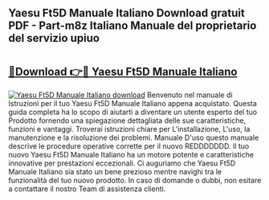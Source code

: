 ## Yaesu Ft5D Manuale Italiano Download gratuit PDF - Part-m8z Italiano Manuale del proprietario del servizio upiuo

# <h2><a href="http://dfdeyz1.blite.top/?on=Yaesu+Ft5D+Manuale+Italiano">🔗Download 👉🔴 Yaesu Ft5D Manuale Italiano</a></h2>

[![Yaesu Ft5D Manuale Italiano download](https://i.imgur.com/lujVjoI.png)](http://dfdeyz1.blite.top/?on=Yaesu+Ft5D+Manuale+Italiano)
Benvenuto nel manuale di Istruzioni per il tuo Yaesu Ft5D Manuale Italiano appena acquistato. Questa guida completa ha lo scopo di aiutarti a diventare un utente esperto del tuo Prodotto fornendo una spiegazione dettagliata delle sue caratteristiche, funzioni e vantaggi. Troverai istruzioni chiare per L'installazione, L'uso, la manutenzione e la risoluzione dei problemi. Manuale D'uso questo manuale descrive le procedure operative corrette per il nuovo REDDDDDDD. Il tuo nuovo Yaesu Ft5D Manuale Italiano ha un motore potente e caratteristiche innovative per prestazioni eccezionali. Ci auguriamo che Yaesu Ft5D Manuale Italiano sia stato un bene prezioso mentre navighi tra le funzionalità del tuo nuovo prodotto. In caso di domande o dubbi, non esitare a contattare il nostro Team di assistenza clienti.
